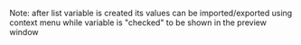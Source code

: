 ﻿Note: after list variable is created its values can be imported/exported using context menu while variable is "checked" to be shown in the preview window
